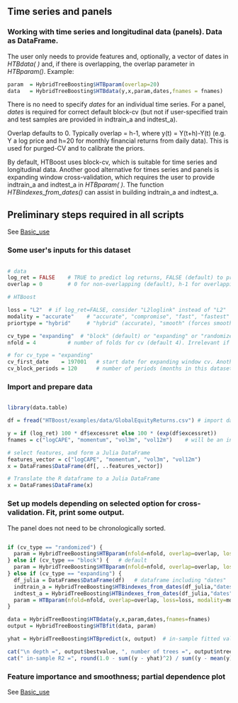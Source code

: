 ## Time series and panels

### Working with time series and longitudinal data (panels). Data as DataFrame.

The user only needs to provide features and, optionally, a vector of dates in *HTBdata( )* and, if there is overlapping, the overlap parameter in *HTBparam()*.
  Example:
```r 
param  = HybridTreeBoosting$HTBparam(overlap=20)         
data   = HybridTreeBoosting$HTBdata(y,x,param,dates,fnames = fnames)
```

There is no need to specify *dates* for an individual time series. For a panel, *dates* is required for correct default block-cv (but not if user-specified train and test samples are provided in indtrain_a and indtest_a).

Overlap defaults to 0. Typically overlap = h-1, where y(t) = Y(t+h)-Y(t) (e.g. Y a log price and h=20 for monthly financial returns from daily data). This is used for purged-CV and to calibrate the priors.

By default, HTBoost uses block-cv, which is suitable for time series and longitudinal data. 
Another good alternative for times series and panels is expanding window cross-validation, which requires the user to provide indtrain_a and indtest_a in *HTBparam( )*.
The function *HTBindexes_from_dates()* can assist in building indtrain_a and indtest_a.

## Preliminary steps required in all scripts 

See [Basic_use](Basic_use.md)

### Some user's inputs for this dataset

```r

# data
log_ret = FALSE    # TRUE to predict log returns, FALSE (default) to predict returns
overlap = 0        # 0 for non-overlapping (default), h-1 for overlapping data, where h is the forecast horizon. 

# HTBoost

loss = "L2"  # if log_ret=FALSE, consider "L2loglink" instead of "L2"
modality = "accurate"    # "accurate", "compromise", "fast", "fastest"
priortype = "hybrid"     # "hybrid" (accurate), "smooth" (forces smooth split)

cv_type = "expanding"  # "block" (default) or "expanding" or "randomized" (not recommended for time series and panels)
nfold = 4          # number of folds for cv (default 4). Irrelevant if cv_type = "expanding".

# for cv_type = "expanding" 
cv_first_date    = 197001   # start date for expanding window cv. Another example (Julia code): first_date = Date("2017-12-31", Dates.DateForma("y-m-d"))       
cv_block_periods = 120      # number of periods (months in this dataset): if cv_type="block", this is the block size

```
### Import and prepare data 

```r

library(data.table)

df = fread("HTBoost/examples/data/GlobalEquityReturns.csv") # import data as dataframe. Monthly LOG excess returns.

y = if (log_ret) 100 * df$excessret else 100 * (exp(df$excessret))
fnames = c("logCAPE", "momentum", "vol3m", "vol12m")    # will be an input (optional) to HTBdata().

# select features, and form a Julia DataFrame 
features_vector = c("logCAPE", "momentum", "vol3m", "vol12m")
x = DataFrames$DataFrame(df[, ..features_vector])     

# Translate the R dataframe to a Julia DataFrame
x = DataFrames$DataFrame(x)

```

### Set up models depending on selected option for cross-validation. Fit, print some output.

The panel does not need to be chronologically sorted.

```r

if (cv_type == "randomized") {
  param = HybridTreeBoosting$HTBparam(nfold=nfold, overlap=overlap, loss=loss, modality=modality, priortype=priortype, randomizecv=TRUE)
} else if (cv_type == "block") {   # default 
  param = HybridTreeBoosting$HTBparam(nfold=nfold, overlap=overlap, loss=loss, modality=modality, priortype=priortype)
} else if (cv_type == "expanding") {
  df_julia = DataFrames$DataFrame(df)   # dataframe including "dates" 
  indtrain_a = HybridTreeBoosting$HTBindexes_from_dates(df_julia,"dates", cv_first_date, cv_block_periods)$indtrain_a
  indtest_a = HybridTreeBoosting$HTBindexes_from_dates(df_julia,"dates", cv_first_date, cv_block_periods)$indtest_a
  param = HTBparam(nfold=nfold, overlap=overlap, loss=loss, modality=modality, priortype=priortype, indtrain_a=indtrain_a, indtest_a=indtest_a)
}

data = HybridTreeBoosting$HTBdata(y,x,param,dates,fnames=fnames)
output = HybridTreeBoosting$HTBfit(data, param)

yhat = HybridTreeBoosting$HTBpredict(x, output)  # in-sample fitted value.

cat("\n depth =", output$bestvalue, ", number of trees =", output$ntrees, "\n")
cat(" in-sample R2 =", round(1.0 - sum((y - yhat)^2) / sum((y - mean(y))^2), digits=3), "\n")

```

### Feature importance and smoothness; partial dependence plot 

See [Basic_use](Basic_use.md)